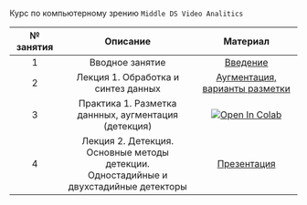 Курс по компьютерному зрению ``Middle DS Video Analitics``

| № занятия |                                          Описание                                          |                                               Материал                                                |
|:---------:|:------------------------------------------------------------------------------------------:|:-----------------------------------------------------------------------------------------------------:|
|     1     |                                      Вводное занятие                                       |            [Введение](https://classroom.google.com/w/NTk4MTcwMjk1NDk1/tc/NjAwMDE4MjA2Mzk1)            
|     2     |                            Лекция 1. Обработка и синтез данных                             | [Аугментация, варианты разметки](https://classroom.google.com/w/NTk4MTcwMjk1NDk1/tc/NjAwMDE4MjA2Mzk1) 
|     3     |                 Практика 1. Разметка даннных, аугментация<br/> (детекция)                  | [![Open In Colab](https://colab.research.google.com/assets/colab-badge.svg)](https://colab.research.google.com/drive/1IIQiSqXqtfCKwtF7_C_PO5qUJFpKwPcb) 
|     4     | Лекция 2. Детекция. Основные методы детекции. <br/>Одностадийные и двухстадийные детекторы | [Презентация](https://classroom.google.com/w/NTk4MTcwMjk1NDk1/tc/NjAxMTg2Mjg3MzY3) 